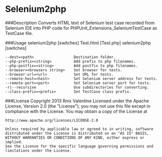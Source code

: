 Selenium2php
==========================

###Description
Converts HTML text of Selenium test case recorded from Selenium IDE into
PHP code for PHPUnit_Extensions_SeleniumTestCase as TestCase file.

###Usage
    selenium2php [switches] Test.html [Test.php]
    selenium2php [switches] <directory>
    
    --dest=<path>                  Destination folder.
    --php-prefix=<string>          Add prefix to php filenames.
    --php-postfix=<string>         Add postfix to php filenames.
    --browser=<browsers string>    Set browser for tests.
    --browser-url=<url>            Set URL for tests.
    --remote-host=<host>           Set Selenium server address for tests.
    --remote-port=<port>           Set Selenium server port for tests.
    -r|--recursive                 Use subdirectories for converting.
    --class-prefix=<prefix>        Set TestCase class prefix.

###License
    Copyright 2013 Rnix Valentine
    Licensed under the Apache License, Version 2.0 (the "License");
    you may not use this file except in compliance with the License.
    You may obtain a copy of the License at
    
    http://www.apache.org/licenses/LICENSE-2.0
    
    Unless required by applicable law or agreed to in writing, software
    distributed under the License is distributed on an "AS IS" BASIS,
    WITHOUT WARRANTIES OR CONDITIONS OF ANY KIND, either express or implied.
    See the License for the specific language governing permissions and
    limitations under the License.

